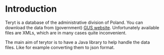 # Introduction

Teryt is a database of the administrative division of Poland. You can download the data from (government) [GUS website](http://eteryt.stat.gov.pl/eTeryt/rejestr_teryt/udostepnianie_danych/baza_teryt/uzytkownicy_indywidualni/pobieranie/pliki_pelne.aspx). Unfortunately available files are XMLs, which are in many cases quite inconvenient.

The main aim of terytor is to have a Java library to help handle the data files. Like for example converting them to json format. 
